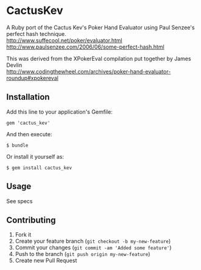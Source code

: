 # CactusKev

A Ruby port of the Cactus Kev's Poker Hand Evaluator using Paul Senzee's perfect hash technique.<br />
http://www.suffecool.net/poker/evaluator.html<br />
http://www.paulsenzee.com/2006/06/some-perfect-hash.html

This was derived from the XPokerEval compilation put together by James Devlin<br />
http://www.codingthewheel.com/archives/poker-hand-evaluator-roundup#xpokereval

## Installation

Add this line to your application's Gemfile:

    gem 'cactus_kev'

And then execute:

    $ bundle

Or install it yourself as:

    $ gem install cactus_kev

## Usage

See specs

## Contributing

1. Fork it
2. Create your feature branch (`git checkout -b my-new-feature`)
3. Commit your changes (`git commit -am 'Added some feature'`)
4. Push to the branch (`git push origin my-new-feature`)
5. Create new Pull Request
